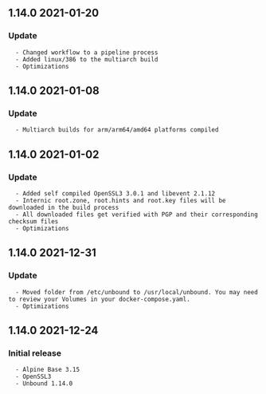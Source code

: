 ## 1.14.0 2021-01-20 <madnuttah>

   ### Update
      - Changed workflow to a pipeline process
      - Added linux/386 to the multiarch build
	  - Optimizations

## 1.14.0 2021-01-08 <madnuttah>

   ### Update
      - Multiarch builds for arm/arm64/amd64 platforms compiled

## 1.14.0 2021-01-02 <madnuttah>

   ### Update
      - Added self compiled OpenSSL3 3.0.1 and libevent 2.1.12
      - Internic root.zone, root.hints and root.key files will be downloaded in the build process
      - All downloaded files get verified with PGP and their corresponding checksum files
      - Optimizations

## 1.14.0 2021-12-31 <madnuttah>

   ### Update
      - Moved folder from /etc/unbound to /usr/local/unbound. You may need to review your Volumes in your docker-compose.yaml.
      - Optimizations

## 1.14.0 2021-12-24 <madnuttah>

   ### Initial release
      - Alpine Base 3.15
      - OpenSSL3
      - Unbound 1.14.0